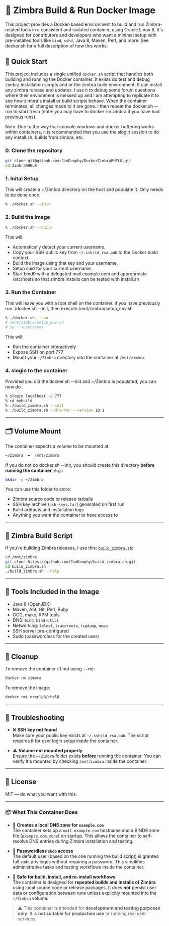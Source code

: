 # 🐳 Zimbra Build & Run Docker Image

This project provides a Docker-based environment to build and run Zimbra-related tools in a consistent and isolated container, using Oracle Linux 8. It's designed for contributors and developers who want a minimal setup with pre-installed tools like `bind`, `sshd`, Java 8, Maven, Perl, and more. See docker.sh for a full description of how this works.

## 🚀 Quick Start

This project includes a single unified `docker.sh` script that handles both building and running the Docker container. It exists do test and debug zimbra installation scripts and or the zimbra build environment. It can install any zimbra release and updates. I use it to debug some forum questions where their envionment is messed up and I am attempting to replicate it to see how zimbra's install or build scripts behave. When the container terminates, all changes made to it are gone. I then repeat the docker.sh --run to start fresh (note: you may have to docker rm zimbra if you have had previous runs).

Note: Due to the way that console windows and docker buffering works within containers, it is recommended that you use the slogin session to do any install.sh, builds from zimbra, etc.

### 0. Clone the repository
```bash
git clone git@github.com:JimDunphy/DockerZimbraRHEL8.git
cd ZimbraRHEL8
```

### 1. Inital Setup 
This will create a ~/Zimbra directory on the host and populate it. Only needs to be done once.
```bash
% ./docker.sh --init
```

### 2. Build the Image
```bash
% ./docker.sh --build
```

This will:
- Automatically detect your current username.
- Copy your SSH public key from `~/.ssh/id_rsa.pub` to the Docker build context.
- Build the image using that key and your username.
- Setup suid for your current username
- Start bind9 with a delegated mail.example.com and approproiate /etc/hosts so that zimbra installs can be tested with install.sh

### 3. Run the Container
This will leave you with a root shell on the container. if you have previously run ./docker.sh --init, then execute /mnt/zimbra/setup_env.sh
```bash
% ./docker.sh --run
# /mnt/zimbra/setup_env.sh
# su - <username>
```

This will:
- Run the container interactively
- Expose SSH on port 777
- Mount your `~/Zimbra` directory into the container at `/mnt/zimbra`

### 4. slogin to the container
Provided you did the docker.sh --init and ~/Zimbra is populated, you can now do.
```bash
% slogin localhost -p 777
% cd mybuild
% ./build_zimbra.sh --init
% ./build_zimbra.sh --dry-run --version 10.1
```
---

## 🗂️ Volume Mount

The container expects a volume to be mounted at:

```bash
~/Zimbra  ➡️  /mnt/zimbra
```

If you do not do docker.sh --init, you should create this directory **before running the container**, e.g.:

```bash
mkdir -p ~/Zimbra
```

You can use this folder to store:

- Zimbra source code or release tarballs
- SSH key archive (`ssh-keys.tar`) generated on first run
- Build artifacts and installation logs
- Anything you want the container to have access to

---

## 🔧 Zimbra Build Script

If you're building Zimbra releases,  I use this: [`build_zimbra.sh`](https://github.com/JimDunphy/build_zimbra.sh):

```bash
cd /mnt/zimbra
git clone https://github.com/JimDunphy/build_zimbra.sh.git
cd build_zimbra.sh
./build_zimbra.sh --help
```

---

## 🧰 Tools Included in the Image

- Java 8 (OpenJDK)
- Maven, Ant, Git, Perl, Ruby
- GCC, make, RPM tools
- DNS: `bind`, `bind-utils`
- Networking: `telnet`, `traceroute`, `tcpdump`, `nmap`
- SSH server pre-configured
- Sudo (passwordless for the created user)

---

## 🧼 Cleanup

To remove the container (if not using `--rm`):

```bash
docker rm zimbra
```

To remove the image:

```bash
docker rmi oracle8/rhel8
```

---

## 🙋 Troubleshooting

- ❌ **SSH key not found**  
  Make sure your public key exists at `~/.ssh/id_rsa.pub`. The script requires it for user login setup inside the container.

- ⚠️ **Volume not mounted properly**  
  Ensure the `~/Zimbra` folder exists **before** running the container. You can verify it's mounted by checking `/mnt/zimbra` inside the container.

---

## 📜 License

MIT — do what you want with this.

---

### 📦 What This Container Does

- 📨 **Creates a local DNS zone for `example.com`**  
  The container sets up a `mail.example.com` hostname and a BIND9 zone file (`example.com.zone`) on startup. This allows the container to self-resolve DNS entries during Zimbra installation and testing.

- 🔐 **Passwordless `sudo` access**  
  The default user (based on the one running the build script) is granted full `sudo` privileges without requiring a password. This simplifies administrative tasks and testing workflows inside the container.

- 🔁 **Safe for build, install, and re-install workflows**  
  The container is designed for **repeated builds and installs of Zimbra** using local source code or release packages. It does **not** persist user data or configuration between runs unless explicitly mounted into the `~/Zimbra` volume.

> ⚠️ This container is intended for **development and testing purposes only**. It is **not suitable for production use** or running real user services.

